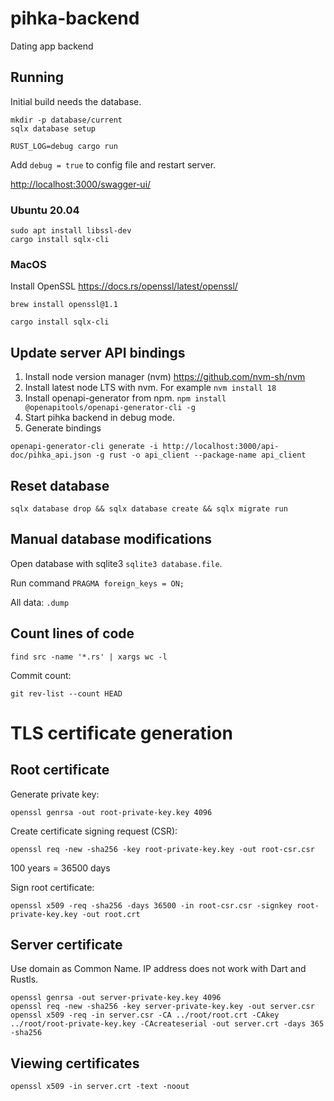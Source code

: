 # pihka-backend
Dating app backend


## Running

Initial build needs the database.
```
mkdir -p database/current
sqlx database setup
```

```
RUST_LOG=debug cargo run
```

Add `debug = true` to config file and restart server.

<http://localhost:3000/swagger-ui/>

### Ubuntu 20.04

```
sudo apt install libssl-dev
cargo install sqlx-cli
```

### MacOS

Install OpenSSL <https://docs.rs/openssl/latest/openssl/>
```
brew install openssl@1.1
```

```
cargo install sqlx-cli
```


## Update server API bindings

1. Install node version manager (nvm) <https://github.com/nvm-sh/nvm>
2. Install latest node LTS with nvm. For example `nvm install 18`
3. Install openapi-generator from npm.
   `npm install @openapitools/openapi-generator-cli -g`
4. Start pihka backend in debug mode.
5. Generate bindings
```
openapi-generator-cli generate -i http://localhost:3000/api-doc/pihka_api.json -g rust -o api_client --package-name api_client
```

## Reset database

```
sqlx database drop && sqlx database create && sqlx migrate run
```

## Manual database modifications

Open database with sqlite3 `sqlite3 database.file`.

Run command `PRAGMA foreign_keys = ON;`

All data: `.dump`

## Count lines of code

`find src -name '*.rs' | xargs wc -l`

Commit count:

```
git rev-list --count HEAD
```


# TLS certificate generation

## Root certificate

Generate private key:

```
openssl genrsa -out root-private-key.key 4096
```

Create certificate signing request (CSR):
```
openssl req -new -sha256 -key root-private-key.key -out root-csr.csr
```

100 years = 36500 days

Sign root certificate:
```
openssl x509 -req -sha256 -days 36500 -in root-csr.csr -signkey root-private-key.key -out root.crt
```

## Server certificate

Use domain as Common Name. IP address does not work with Dart and Rustls.

```
openssl genrsa -out server-private-key.key 4096
openssl req -new -sha256 -key server-private-key.key -out server.csr
openssl x509 -req -in server.csr -CA ../root/root.crt -CAkey ../root/root-private-key.key -CAcreateserial -out server.crt -days 365 -sha256
```

## Viewing certificates

```
openssl x509 -in server.crt -text -noout
```
